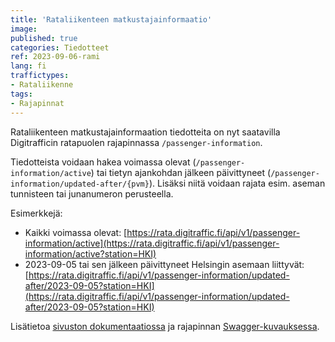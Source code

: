 ```yaml
---
title: 'Rataliikenteen matkustajainformaatio'
image:
published: true
categories: Tiedotteet
ref: 2023-09-06-rami
lang: fi
traffictypes:
- Rataliikenne
tags:
- Rajapinnat
---
```


Rataliikenteen matkustajainformaation tiedotteita on nyt saatavilla Digitrafficin ratapuolen rajapinnassa `/passenger-information`.

Tiedotteista voidaan hakea voimassa olevat (`/passenger-information/active`) tai tietyn ajankohdan jälkeen päivittyneet (`/passenger-information/updated-after/{pvm}`). Lisäksi niitä voidaan rajata esim. aseman tunnisteen tai junanumeron perusteella.

Esimerkkejä:
* Kaikki voimassa olevat: [https://rata.digitraffic.fi/api/v1/passenger-information/active](https://rata.digitraffic.fi/api/v1/passenger-information/active?station=HKI)
* 2023-09-05 tai sen jälkeen päivittyneet Helsingin asemaan liittyvät: [https://rata.digitraffic.fi/api/v1/passenger-information/updated-after/2023-09-05?station=HKI](https://rata.digitraffic.fi/api/v1/passenger-information/updated-after/2023-09-05?station=HKI)

Lisätietoa [sivuston dokumentaatiossa](/rautatieliikenne/#matkustajainformaation-tiedotteet-passenger-information) ja rajapinnan [Swagger-kuvauksessa](https://rata.digitraffic.fi/swagger/#/passenger-information).
